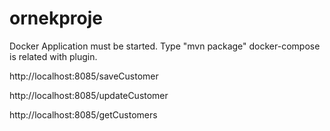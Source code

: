 # ornekproje

Docker Application must be started.
Type "mvn package"
docker-compose is related with plugin.

http://localhost:8085/saveCustomer

http://localhost:8085/updateCustomer

http://localhost:8085/getCustomers
